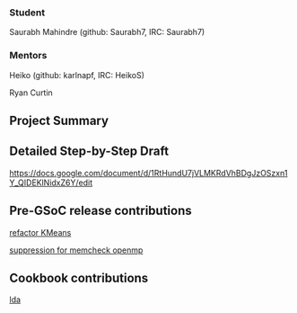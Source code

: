 ### Student

Saurabh Mahindre (github: Saurabh7, IRC: Saurabh7)

### Mentors

Heiko (github: karlnapf, IRC: HeikoS)

Ryan Curtin

## Project Summary

## Detailed Step-by-Step Draft

https://docs.google.com/document/d/1RtHundU7jVLMKRdVhBDgJzOSzxn1Y_QIDEKlNidxZ6Y/edit

## Pre-GSoC release contributions

[refactor KMeans](https://github.com/shogun-toolbox/shogun/pull/3166)

[suppression for memcheck openmp](https://github.com/shogun-toolbox/shogun/pull/3138)

## Cookbook contributions

[lda](https://github.com/shogun-toolbox/shogun/pull/3219)